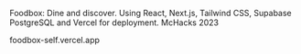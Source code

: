 Foodbox: Dine and discover. Using React, Next.js, Tailwind CSS, Supabase PostgreSQL and Vercel for deployment. McHacks 2023

foodbox-self.vercel.app
